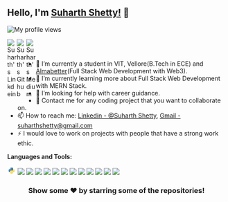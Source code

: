 ## Hello, I'm [Suharth Shetty!](https://suharth.github.io/portfolio/) 👋

<p align="left"> <img src="https://komarev.com/ghpvc/?username=Suharth&color=000000&style=plastic" alt="My profile views" /> </p>


<a href="https://www.linkedin.com/in/suharth-shetty/" target="new">
  <img align="left" alt="Suharth's Linkdein" width="22px" src="https://cdn.jsdelivr.net/npm/simple-icons@v3/icons/linkedin.svg" />
</a>
<a href="https://github.com/Suharth" target="_blank">
  <img align="left" alt="Suharth's Github" width="22px" src="https://cdn.jsdelivr.net/npm/simple-icons@v3/icons/github.svg" />
</a>
<a href="https://medium.com/@suharthshetty" target="_blank">
  <img align="left" alt="Suharth's Medium" width="22px" src="https://cdn.jsdelivr.net/npm/simple-icons@3.13.0/icons/medium.svg"/>
</a>

<br/>
<br/>

- 🔭 I’m currently a student in VIT, Vellore(B.Tech in ECE) and [Almabetter](https://www.almabetter.com/)(Full Stack Web Development with Web3).
- 🌱 I’m currently learning more about Full Stack Web Development with MERN Stack.
- 🤔 I’m looking for help with career guidance.
- 💬 Contact me for any coding project that you want to collaborate on.
- 📫 How to reach me: [Linkedin - @Suharth Shetty](https://www.linkedin.com/in/suharth-shetty/), [Gmail - suharthshetty@gmail.com](mailto:suharthshetty@gmail.com)
- ⚡ I would love to work on projects with people that have a strong work ethic.


**Languages and Tools:**  

  
<code><img height="20" src="https://github.com/github/explore/blob/main/topics/python/python.png"></code>
<code><img height="20" src="https://github.com/Suharth/explore/blob/main/topics/c/c.png"></code>
<code><img height="20" src="https://github.com/Suharth/explore/blob/main/topics/cpp/cpp.png"></code>
<code><img height="20" src="https://github.com/Suharth/explore/blob/main/topics/java/java.png"></code>
<code><img height="20" src="https://github.com/Suharth/explore/blob/main/topics/javascript/javascript.png"></code>
<code><img height="20" src="https://github.com/Suharth/explore/blob/main/topics/html/html.png"></code>
<code><img height="20" src="https://github.com/Suharth/explore/blob/main/topics/css/css.png"></code>
<code><img height="20" src="https://github.com/Suharth/explore/blob/main/topics/assembly/assembly.png"></code>
<code><img height="20" src="https://github.com/Suharth/explore/blob/main/topics/racket/racket.png"></code>
<code><img height="20" src="https://github.com/Suharth/explore/blob/main/topics/git/git.png"></code>
<code><img height="20" src="https://github.com/Suharth/explore/blob/main/topics/cli/cli.png"></code>
<code><img height="20" src="https://github.com/Suharth/explore/blob/main/topics/visual-studio-code/visual-studio-code.png"></code>
<code><img height="20" src="https://github.com/Suharth/explore/blob/main/topics/jupyter-notebook/jupyter-notebook.png"></code>

<div align="center">

### Show some ❤️ by starring some of the repositories!

</div>

